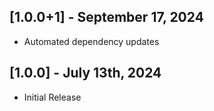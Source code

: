 ## [1.0.0+1] - September 17, 2024

* Automated dependency updates


## [1.0.0] - July 13th, 2024

* Initial Release